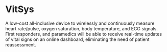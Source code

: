 # VitSys
A low-cost all-inclusive device to wirelessly and continuously measure heart rate/pulse, oxygen saturation, body temperature, and ECG signals. First responders, and paramedics will be able to receive real-time updates of vital signs on an online dashboard, eliminating the need of patient reassessment.
